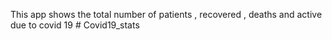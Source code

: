 This app shows the total number of patients , recovered , deaths and active due to covid 19 # Covid19_stats
